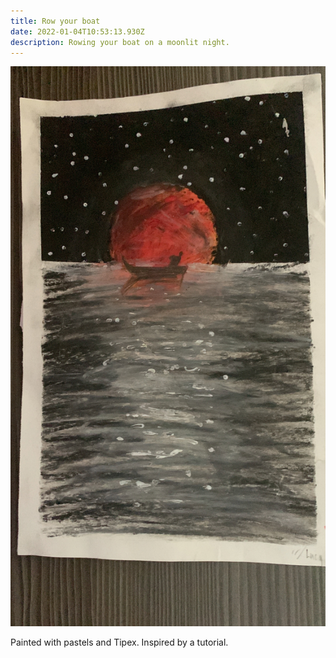 ```yaml
---
title: Row your boat
date: 2022-01-04T10:53:13.930Z
description: Rowing your boat on a moonlit night.
---
```

![Rowing your boat at night.](moon_sea.jpg "Row your boat.")



Painted with pastels and Tipex. Inspired by a tutorial.